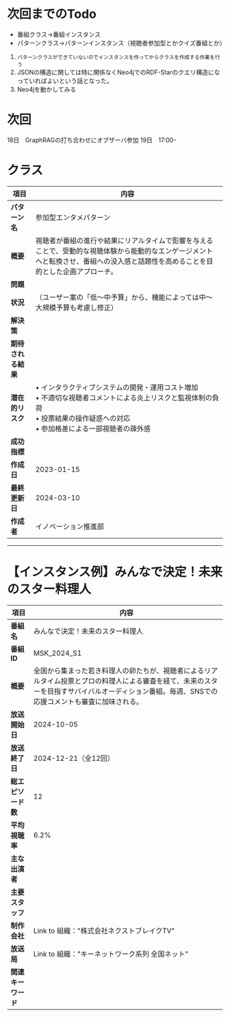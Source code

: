 # 次回までのTodo

- 番組クラス→番組インスタンス
- パターンクラス→パターンインスタンス（視聴者参加型とかクイズ番組とか）

1. `パターンクラスができていないのでインスタンスを作ってからクラスを作成する作業を行う`
2. JSONの構造に関しては特に関係なくNeo4jでのRDF-Starのクエリ構造になっていればよいという話となった。
3. Neo4jを動かしてみる

# 次回
18日　GraphRAGの打ち合わせにオブザーバ参加
19日　17:00-

# クラス

| 項目 | 内容 |
|------|------|
| **パターン名** | 参加型エンタメパターン |
| **概要** | 視聴者が番組の進行や結果にリアルタイムで影響を与えることで、受動的な視聴体験から能動的なエンゲージメントへと転換させ、番組への没入感と話題性を高めることを目的とした企画アプローチ。 |
| **問題** |  |
| **状況** | （ユーザー案の「低〜中予算」から、機能によっては中〜大規模予算も考慮し修正） |
| **解決策** |  |
| **期待される結果** |  |
| **潜在的リスク** | • インタラクティブシステムの開発・運用コスト増加<br>• 不適切な視聴者コメントによる炎上リスクと監視体制の負荷<br>• 投票結果の操作疑惑への対応<br>• 参加格差による一部視聴者の疎外感 |
| **成功指標** |  |
| **作成日** | 2023-01-15 |
| **最終更新日** | 2024-03-10 |
| **作成者** | イノベーション推進部 |

---

# 【インスタンス例】みんなで決定！未来のスター料理人

| 項目 | 内容 |
|------|------|
| **番組名** | みんなで決定！未来のスター料理人 |
| **番組ID** | MSK_2024_S1 |
| **概要** | 全国から集まった若き料理人の卵たちが、視聴者によるリアルタイム投票とプロの料理人による審査を経て、未来のスターを目指すサバイバルオーディション番組。毎週、SNSでの応援コメントも審査に加味される。 |
| **放送開始日** | 2024-10-05 |
| **放送終了日** | 2024-12-21（全12回） |
| **総エピソード数** | 12 |
| **平均視聴率** | 6.2% |
| **主な出演者** |  |
| **主要スタッフ** |  |
| **制作会社** | Link to 組織："株式会社ネクストブレイクTV" |
| **放送局** | Link to 組織："キーネットワーク系列 全国ネット" |
| **関連キーワード** |  |





